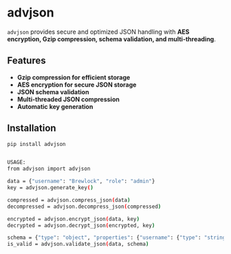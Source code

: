 # advjson

`advjson` provides secure and optimized JSON handling with **AES encryption, Gzip compression, schema validation, and multi-threading**.

## Features

- **Gzip compression for efficient storage**
- **AES encryption for secure JSON storage**
- **JSON schema validation**
- **Multi-threaded JSON compression**
- **Automatic key generation**

## Installation

```bash
pip install advjson


USAGE:
from advjson import advjson

data = {"username": "Brewlock", "role": "admin"}
key = advjson.generate_key()

compressed = advjson.compress_json(data)
decompressed = advjson.decompress_json(compressed)

encrypted = advjson.encrypt_json(data, key)
decrypted = advjson.decrypt_json(encrypted, key)

schema = {"type": "object", "properties": {"username": {"type": "string"}, "role": {"type": "string"}}}
is_valid = advjson.validate_json(data, schema)
```

